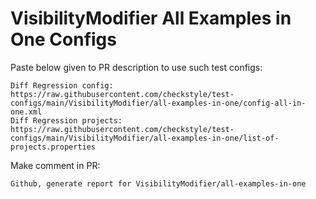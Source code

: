 # VisibilityModifier All Examples in One Configs
Paste below given to PR description to use such test configs:
```
Diff Regression config: https://raw.githubusercontent.com/checkstyle/test-configs/main/VisibilityModifier/all-examples-in-one/config-all-in-one.xml
Diff Regression projects: https://raw.githubusercontent.com/checkstyle/test-configs/main/VisibilityModifier/all-examples-in-one/list-of-projects.properties
```
Make comment in PR:
```
Github, generate report for VisibilityModifier/all-examples-in-one
```
